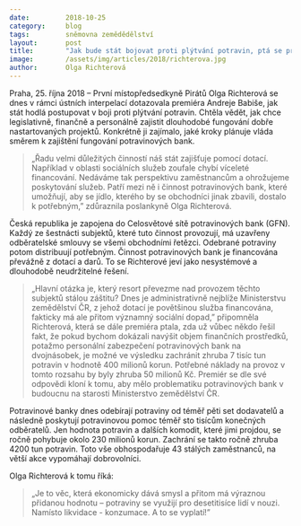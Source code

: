 ```yaml
---
date:         2018-10-25
category:     blog
tags:         sněmovna zemědědělství
layout:       post
title:        "Jak bude stát bojovat proti plýtvání potravin, ptá se premiéra pirátka Olga Richterová"
image:        /assets/img/articles/2018/richterova.jpg
author:       Olga Richterová
---
```


Praha, 25. října 2018 – První místopředsedkyně Pirátů Olga Richterová se dnes v rámci ústních interpelací dotazovala premiéra Andreje Babiše, jak stát hodlá postupovat v boji proti plýtvání potravin. Chtěla vědět, jak chce legislativně, finančně a personálně zajistit dlouhodobé fungování dobře nastartovaných projektů. Konkrétně ji zajímalo, jaké kroky plánuje vláda směrem k zajištění fungování potravinových bank. 

> „Řadu velmi důležitých činností náš stát zajišťuje pomocí dotací. Například v oblasti sociálních služeb zoufale chybí víceleté financování. Nedáváme tak perspektivu zaměstnancům a ohrožujeme poskytování služeb. Patří mezi ně i činnost potravinových bank, které umožňují, aby se jídlo, kterého by se obchodníci jinak zbavili, dostalo k potřebným,” zdůraznila poslankyně Olga Richterová.

Česká republika je zapojena do Celosvětové sítě potravinových bank (GFN). Každý ze šestnácti subjektů, které tuto činnost provozují, má uzavřeny odběratelské smlouvy se všemi obchodními řetězci. Odebrané potraviny potom distribuují potřebným. Činnost potravinových bank je financována převážně z dotací a darů. To se Richterové jeví jako nesystémové a dlouhodobě neudržitelné řešení. 

> „Hlavní otázka je, který resort převezme nad provozem těchto subjektů stálou záštitu? Dnes je administrativně nejblíže Ministerstvu zemědělství ČR, z jehož dotací je povětšinou služba financována, fakticky má ale přitom významný sociální dopad,” připomněla Richterová, která se dále premiéra ptala, zda už vůbec někdo řešil fakt, že pokud bychom dokázali navýšit objem finančních prostředků, potažmo personální zabezpečení potravinových bank na dvojnásobek, je možné ve výsledku zachránit zhruba 7 tisíc tun potravin v hodnotě 400 milionů korun. Potřebné náklady na provoz v tomto rozsahu by byly zhruba 50 milionů Kč. Premiér se dle své odpovědi kloní k tomu, aby mělo problematiku potravinových bank v budoucnu na starosti Ministerstvo zemědělství ČR.

Potravinové banky dnes odebírají potraviny od téměř pěti set dodavatelů a následně poskytují potravinovou pomoc téměř sto tisícům konečných odběratelů. Jen hodnota potravin a dalších komodit, které jimi projdou, se ročně pohybuje okolo 230 milionů korun. Zachrání se takto ročně zhruba 4200 tun potravin. Toto vše obhospodařuje 43 stálých zaměstnanců, na větší akce vypomáhají dobrovolníci.

Olga Richterová k tomu říká: 

> „Je to věc, která ekonomicky dává smysl a přitom má výraznou přidanou hodnotu – potraviny se využijí pro desetitisíce lidí v nouzi. Namísto likvidace - konzumace. A to se vyplatí!”
